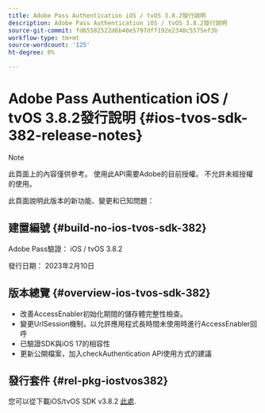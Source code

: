 ```yaml
---
title: Adobe Pass Authentication iOS / tvOS 3.8.2發行說明
description: Adobe Pass Authentication iOS / tvOS 3.8.2發行說明
source-git-commit: fd65582522d6b40e5797dff192e2340c5575ef3b
workflow-type: tm+mt
source-wordcount: '125'
ht-degree: 0%

---
```


# Adobe Pass Authentication iOS / tvOS 3.8.2發行說明 {#ios-tvos-sdk-382-release-notes}

>[!NOTE]
>
>此頁面上的內容僅供參考。 使用此API需要Adobe的目前授權。 不允許未經授權的使用。

此頁面說明此版本的新功能、變更和已知問題：

## 建置編號 {#build-no-ios-tvos-sdk-382}

Adobe Pass驗證： iOS / tvOS 3.8.2

發行日期： 2023年2月10日



## 版本總覽 {#overview-ios-tvos-sdk-382}

* 改善AccessEnabler初始化期間的儲存體完整性檢查。
* 變更UrlSession機制，以允許應用程式長時間未使用時進行AccessEnabler回呼
* 已驗證SDK與iOS 17的相容性
* 更新公開檔案，加入checkAuthentication API使用方式的建議


## 發行套件 {#rel-pkg-iostvos382}

您可以從下載iOS/tvOS SDK v3.8.2 [此處](https://tve.zendesk.com/hc/en-us/articles/204963209-iOS-tvOS-Native-AccessEnabler-Library).
